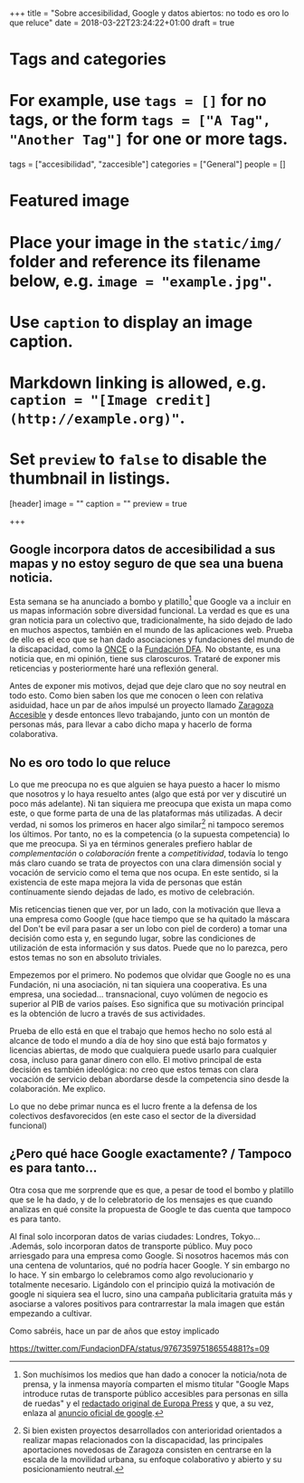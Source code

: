 +++
title = "Sobre accesibilidad, Google y datos abiertos: no todo es oro lo que reluce"
date = 2018-03-22T23:24:22+01:00
draft = true

# Tags and categories
# For example, use `tags = []` for no tags, or the form `tags = ["A Tag", "Another Tag"]` for one or more tags.
tags = ["accesibilidad", "zaccesible"]
categories = ["General"]
people = []

# Featured image
# Place your image in the `static/img/` folder and reference its filename below, e.g. `image = "example.jpg"`.
# Use `caption` to display an image caption.
#   Markdown linking is allowed, e.g. `caption = "[Image credit](http://example.org)"`.
# Set `preview` to `false` to disable the thumbnail in listings.
[header]
image = ""
caption = ""
preview = true

+++

## Google incorpora datos de accesibilidad a sus mapas y no estoy seguro de que sea una buena noticia.

Esta semana se ha anunciado a bombo y platillo[^anuncios] que Google va a incluir en us mapas información sobre diversidad funcional. La verdad es que es una gran noticia para un colectivo que, tradicionalmente, ha sido dejado de lado en muchos aspectos, también en el mundo de las aplicaciones web. Prueba de ello es el eco que se han dado asociaciones y fundaciones del mundo de la discapacidad, como la [ONCE](https://twitter.com/tpalahi/status/974599980660019205) o la [Fundación DFA](https://twitter.com/FundacionDFA/status/976735975186554881?s=09). No obstante, es una noticia que, en mi opinión, tiene sus claroscuros. Trataré de exponer mis reticencias y posteriormente haré una reflexión general.

Antes de exponer mis motivos, dejad que deje claro que no soy neutral en todo esto. Como bien saben los que me conocen o leen con relativa asiduidad, hace un par de años impulsé un proyecto llamado [Zaragoza Accesible](https://zaccesible.usj.es) y desde entonces llevo trabajando, junto con un montón de personas más, para llevar a cabo dicho mapa y hacerlo de forma colaborativa.

## No es oro todo lo que reluce
Lo que me preocupa no es que alguien se haya puesto a hacer lo mismo que nosotros y lo haya resuelto antes (algo que está por ver y discutiré un poco más adelante). Ni tan siquiera me preocupa que exista un mapa como este, o que forme parta de una de las plataformas más utilizadas. A decir verdad, ni somos los primeros en hacer algo similar[^proyectos-similares] ni tampoco seremos los últimos. Por tanto, no es la competencia (o la supuesta competencia) lo que me preocupa. Si ya en términos generales prefiero hablar de *complementación* o *colaboración* frente a *competitividad*, todavía lo tengo más claro cuando se trata de proyectos con una clara dimensión social y vocación de servicio como el tema que nos ocupa. En este sentido, si la existencia de este mapa mejora la vida de personas que están contínuamente siendo dejadas de lado, es motivo de celebración.

Mis reticencias tienen que ver, por un lado, con la motivación que lleva a una empresa como Google (que hace tiempo que se ha quitado la máscara del Don't be evil para pasar a ser un lobo con piel de cordero) a tomar una decisión como esta y, en segundo lugar, sobre las condiciones de utilización de esta información y sus datos. Puede que no lo parezca, pero estos temas no son en absoluto triviales.

Empezemos por el primero. No podemos que olvidar que Google no es una Fundación, ni una asociación, ni tan siquiera una cooperativa. Es una empresa, una sociedad... transnacional, cuyo volúmen de negocio es superior al PIB de varios países. Eso significa que su motivación principal es la obtención de lucro a través de sus actividades.

Prueba de ello está en que el trabajo que hemos hecho no solo está al alcance de todo el mundo a día de hoy sino que está bajo formatos y licencias abiertas, de modo que cualquiera puede usarlo para cualquier cosa, incluso para ganar dinero con ello. El motivo principal de esta decisión es también ideológica: no creo que estos temas con clara vocación de servicio deban abordarse desde la competencia sino desde la colaboración.
Me explico.

Lo que no debe primar nunca es el lucro frente a la defensa de los colectivos desfavorecidos (en este caso el sector de la diversidad funcional)

## ¿Pero qué hace Google exactamente? / Tampoco es para tanto...
Otra cosa que me sorprende que es que, a pesar de tood el bombo y platillo que se le ha dado, y de lo celebratorio de los mensajes es que cuando analizas en qué consite la propuesta de Google te das cuenta que tampoco es para tanto.

Al final solo incorporan datos de varias ciudades: Londres, Tokyo... .Además, solo incorporan datos de transporte público. Muy poco arriesgado para una empresa como Google. Si nosotros hacemos más con una centena de voluntarios, qué no podría hacer Google. Y sin embargo no lo hace. Y sin embargo lo celebramos como algo revolucionario y totalmente necesario. Ligándolo con el principio quizá la motivación de google ni siquiera sea el lucro, sino una campaña publicitaria gratuita más y asociarse a valores positivos para contrarrestar la mala imagen que están empezando a cultivar.

Como sabréis, hace un par de años que estoy implicado

https://twitter.com/FundacionDFA/status/976735975186554881?s=09

[^anuncios]: Son muchísimos los medios que han dado a conocer la noticia/nota de prensa, y la inmensa mayoría comparten el mismo titular "Google Maps introduce rutas de transporte público accesibles para personas en silla de ruedas" y el [redactado original de Europa Press](http://www.europapress.es/portaltic/internet/noticia-google-maps-introduce-rutas-transporte-publico-accesibles-personas-silla-ruedas-20180315123904.html) y que, a su vez, enlaza al [anuncio oficial de google](https://www.blog.google/products/maps/introducing-wheelchair-accessible-routes-transit-navigation/).
[^proyectos-similares]: Si bien existen proyectos desarrollados con anterioridad orientados a realizar mapas relacionados con la discapacidad, las principales aportaciones novedosas de Zaragoza consisten en centrarse en la escala de la movilidad urbana, su enfoque colaborativo y abierto y su posicionamiento neutral.
